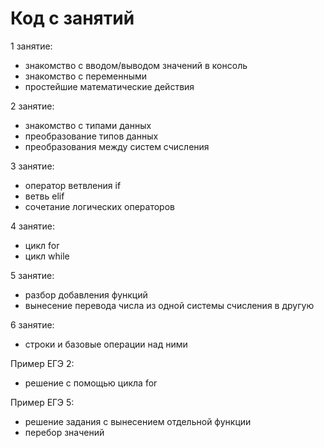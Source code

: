 # Код с занятий

1 занятие:
 - знакомство с вводом/выводом значений в консоль
 - знакомство с переменными
 - простейшие математические действия

2 занятие:
 - знакомство с типами данных
 - преобразование типов данных
 - преобразования между систем счисления

3 занятие:
 - оператор ветвления if
 - ветвь elif
 - сочетание логических операторов

4 занятие:
 - цикл for
 - цикл while

5 занятие:
 - разбор добавления функций
 - вынесение перевода числа из одной системы счисления в другую

6 занятие:
 - строки и базовые операции над ними


Пример ЕГЭ 2:
 - решение с помощью цикла for

Пример ЕГЭ 5:
 - решение задания с вынесением отдельной функции
 - перебор значений